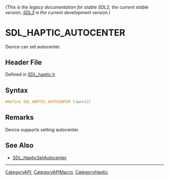 ###### (This is the legacy documentation for stable SDL2, the current stable version; [SDL3](https://wiki.libsdl.org/SDL3/) is the current development version.)
# SDL_HAPTIC_AUTOCENTER

Device can set autocenter.

## Header File

Defined in [SDL_haptic.h](https://github.com/libsdl-org/SDL/blob/SDL2/include/SDL_haptic.h)

## Syntax

```c
#define SDL_HAPTIC_AUTOCENTER (1u<<13)
```

## Remarks

Device supports setting autocenter.

## See Also

- [SDL_HapticSetAutocenter](SDL_HapticSetAutocenter)

----
[CategoryAPI](CategoryAPI), [CategoryAPIMacro](CategoryAPIMacro), [CategoryHaptic](CategoryHaptic)

